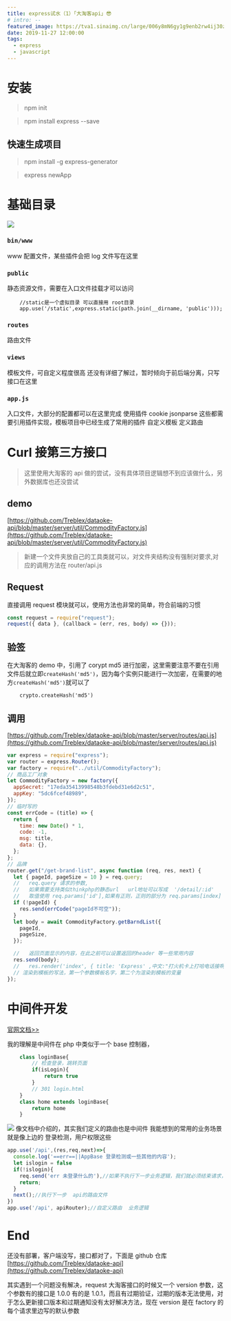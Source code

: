```yaml
---
title: express试水（1）「大淘客api」😎
# intro: --
featured_image: https://tva1.sinaimg.cn/large/006y8mN6gy1g9enb2rw4ij30zv08rtb1.jpg
date: 2019-11-27 12:00:00
tags:
  - express
  - javascript
---
```


# 安装

> npm init

> npm install express --save

## 快速生成项目

> npm install -g express-generator

> express newApp

# 基础目录

![](https://tva1.sinaimg.cn/large/006y8mN6gy1g9eofwkq2mj30950dsdgq.jpg)

### <code>bin/www</code>

www 配置文件，某些插件会把 log 文件写在这里

### <code>public</code>

静态资源文件，需要在入口文件挂载才可以访问

```javascrpt
    //static是一个虚拟目录 可以直接用 root目录
    app.use('/static',express.static(path.join(__dirname, 'public')));
```

### <code>routes</code>

路由文件

### <code>views</code>

模板文件，可自定义程度很高 还没有详细了解过，暂时倾向于前后端分离，只写接口在这里

### <code>app.js</code>

入口文件，大部分的配置都可以在这里完成
使用插件 cookie jsonparse 这些都需要引用插件实现，模板项目中已经生成了常用的插件
自定义模板
定义路由

# Curl 接第三方接口

> 这里使用大淘客的 api 做的尝试，没有具体项目逻辑想不到应该做什么，另外数据库也还没尝试

## demo

[https://github.com/Treblex/dataoke-api/blob/master/server/util/CommodityFactory.js](https://github.com/Treblex/dataoke-api/blob/master/server/util/CommodityFactory.js)

> 新建一个文件夹放自己的工具类就可以，对文件夹结构没有强制对要求,对应的调用方法在 router/api.js

## Request

直接调用 request 模块就可以，使用方法也非常的简单，符合前端的习惯

```javascript
const request = require("request");
request({ data }, (callback = (err, res, body) => {}));
```

## 验签

在大淘客的 demo 中，引用了 corypt md5 进行加密，这里需要注意不要在引用文件后就立即<code>createHash('md5')</code>，因为每个实例只能进行一次加密，在需要的地方<code>createHash('md5')</code>就可以了

```javscript
    crypto.createHash('md5')
```

## 调用

[https://github.com/Treblex/dataoke-api/blob/master/server/routes/api.js](https://github.com/Treblex/dataoke-api/blob/master/server/routes/api.js)

```javascript
var express = require("express");
var router = express.Router();
var factory = require("../util/CommodityFactory");
// 商品工厂对象
let CommodityFactory = new factory({
  appSecret: "17eda35413998548b3fdebd31e6d2c51",
  appKey: "5dc6fcef48989",
});
// 临时写的
const errCode = (title) => {
  return {
    time: new Date() * 1,
    code: -1,
    msg: title,
    data: {},
  };
};
// 品牌
router.get("/get-brand-list", async function (req, res, next) {
  let { pageId, pageSize = 10 } = req.query;
  //   req.query 请求的参数,
  //   如果需要支持类似thinkphp的静态url   url地址可以写成  '/detail/:id'
  //   取值使用 req.params['id'],如果有正则，正则的部分为 req.params[index]
  if (!pageId) {
    res.send(errCode("pageId不可空"));
  }
  let body = await CommodityFactory.getBarndList({
    pageId,
    pageSize,
  });

  //   返回页面显示的内容，在此之前可以设置返回的header 等一些常用内容
  res.send(body);
  //   res.render('index', { title: 'Express' ,中文:"打火机卡上打哈电话接啊活动空间啊"});
  // 渲染到模板的写法，第一个参数模板名字，第二个为渲染到模板的变量
});
```

# 中间件开发

[官网文档>>](http://www.expressjs.com.cn/guide/writing-middleware.html)

我的理解是中间件在 php 中类似于一个 base 控制器，

```php
    class loginBase{
        // 检查登录，跳转页面
        if(isLogin){
            return true
        }
        // 301 login.html
    }
    class home extends loginBase{
        return home
    }
```

![](https://tva1.sinaimg.cn/large/006y8mN6gy1g9eotnxbkaj30tk0iswkf.jpg)
像文档中介绍的，其实我们定义的路由也是中间件
我能想到的常用的业务场景就是像上边的 登录检测，用户权限这些

```javascript
app.use('/api',(res,req,next)=>{
  console.log('==err==||AppBase 登录检测或一些其他的内容');
  let islogin = false
  if(!islogin){
    req.send('err 未登录什么的'),//如果不执行下一步业务逻辑，我们就必须结束请求，而不能直接return，否则页面会一直处于加载中，直到请求超时
    return;
  }
  next();//执行下一步  api的路由文件
})
app.use('/api', apiRouter);//自定义路由  业务逻辑

```

# End

还没有部署，客户端没写，接口都对了，下面是 github 仓库
[https://github.com/Treblex/dataoke-api](https://github.com/Treblex/dataoke-api)

其实遇到一个问题没有解决，request 大淘客接口的时候又一个 version 参数，这个参数有的接口是 1.0.0 有的是 1.0.1，而且有过期验证，过期的版本无法使用，对于怎么更新接口版本和过期通知没有太好解决方法，现在 version 是在 factory 的每个请求里边写的默认参数
